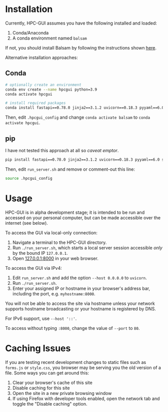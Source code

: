 # Installation

Currently, HPC-GUI assumes you have the following installed and loaded:

1. Conda/Anaconda
2. A conda environment named `balsam`

If not, you should install Balsam by following the instructions shown [here](https://balsam.readthedocs.io/en/latest/user-guide/installation/).

Alternative installation approaches:

## Conda

```bash
# optionally create an environment
conda env create --name hpcgui python=3.9
conda activate hpcgui

# install required packages
conda install fastapi==0.78.0 jinja2==3.1.2 uvicorn==0.18.3 pyyaml==6.0 sphinx==6.1.3 sphinx-js
```

Then, edit `.hpcgui_config` and change `conda activate balsam` to `conda activate hpcgui`.

## pip

I have not tested this approach at all so *caveat emptor*.

```bash
pip install fastapi==0.78.0 jinja2==3.1.2 uvicorn==0.18.3 pyyaml==6.0 sphinx==6.1.3
```

Then, edit `run_server.sh` and remove or comment-out this line:
```bash
source .hpcgui_config
```

# Usage

HPC-GUI is in alpha development stage; it is intended to be run and accessed on your personal computer, but can be made accessible over the internet (see below).

To access the GUI via local-only connection:

1. Navigate a terminal to the HPC-GUI directory.
2. Run `./run_server.sh`, which starts a local server session accessible *only* by the bound IP `127.0.0.1`.
3. Open [127.0.0.1:8000](http://127.0.0.1:8000) in your web browser.

To access the GUI via IPv4:

1. Edit `run_server.sh` and add the option `--host 0.0.0.0` to `uvicorn`.
2. Run `./run_server.sh`.
3. Enter your assigned IP or hostname in your browser's address bar, including the port, e.g. `myhostname:8000`.

You will not be able to access the site via hostname unless your network supports hostname broadcasting or your hostname is registered by DNS.

For IPv6 support, use `--host '::'`.

To access without typing `:8000`, change the value of `--port` to `80`.

# Caching Issues

If you are testing recent development changes to static files such as `forms.js` or `style.css`, you browser may be serving you the old version of a file. Some ways you can get around this:
1. Clear your browser's cache of this site
2. Disable caching for this site
3. Open the site in a new private browsing window
4. If using Firefox with developer tools enabled, open the network tab and toggle the "Disable caching" option.
